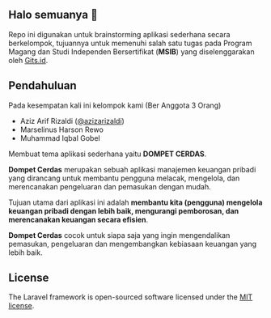 ## Halo semuanya 👋

Repo ini digunakan untuk brainstorming aplikasi sederhana secara berkelompok, tujuannya untuk memenuhi salah satu tugas pada Program Magang dan Studi Independen Bersertifikat (__MSIB__) yang diselenggarakan oleh [Gits.id](https://gits.id/).


##  Pendahuluan

Pada kesempatan kali ini kelompok kami (Ber Anggota 3 Orang)
- Aziz Arif Rizaldi ([@azizarizaldi](https://gits.id/))
- Marselinus Harson Rewo 
- Muhammad Iqbal Gobel

Membuat tema aplikasi sederhana yaitu __DOMPET CERDAS__.

__Dompet Cerdas__ merupakan sebuah aplikasi manajemen keuangan pribadi yang dirancang untuk membantu pengguna melacak, mengelola, dan merencanakan pengeluaran dan pemasukan dengan mudah.

Tujuan utama dari aplikasi ini adalah __membantu kita (pengguna) mengelola keuangan pribadi dengan lebih baik, mengurangi pemborosan, dan merencanakan keuangan secara efisien__. 

__Dompet Cerdas__ cocok untuk siapa saja yang ingin mengendalikan pemasukan, pengeluaran dan mengembangkan kebiasaan keuangan yang lebih baik.

## License
The Laravel framework is open-sourced software licensed under the [MIT license](https://opensource.org/licenses/MIT).
